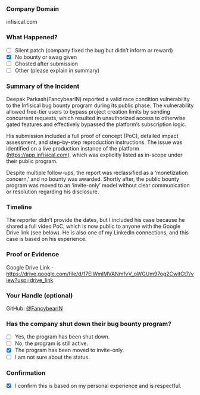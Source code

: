 ### Company Domain

infisical.com

### What Happened?

- [ ] Silent patch (company fixed the bug but didn’t inform or reward)
- [x] No bounty or swag given
- [ ] Ghosted after submission
- [ ] Other (please explain in summary)

### Summary of the Incident

Deepak Parkash(FancybearIN) reported a valid race condition vulnerability to the Infisical bug bounty program during its public phase. The vulnerability allowed free-tier users to bypass project creation limits by sending concurrent requests, which resulted in unauthorized access to otherwise gated features and effectively bypassed the platform’s subscription logic.

His submission included a full proof of concept (PoC), detailed impact assessment, and step-by-step reproduction instructions. The issue was identified on a live production instance of the platform (https://app.infisical.com), which was explicitly listed as in-scope under their public program.

Despite multiple follow-ups, the report was reclassified as a ‘monetization concern,’ and no bounty was awarded. Shortly after, the public bounty program was moved to an ‘invite-only’ model without clear communication or resolution regarding his disclosure.

### Timeline

The reporter didn’t provide the dates, but I included his case because he shared a full video PoC, which is now public to anyone with the Google Drive link (see below). He is also one of my LinkedIn connections, and this case is based on his experience.

### Proof or Evidence

Google Drive Link - https://drive.google.com/file/d/17ElWmlMVANmfvV_oWGUm97og2CwitCt7/view?usp=drive_link

### Your Handle (optional)

GitHub: [@FancybearIN](https://github.com/FancybearIN)

### Has the company shut down their bug bounty program?

- [ ] Yes, the program has been shut down.
- [ ] No, the program is still active.
- [x] The program has been moved to invite-only.
- [ ] I am not sure about the status.

### Confirmation

- [x] I confirm this is based on my personal experience and is respectful.
